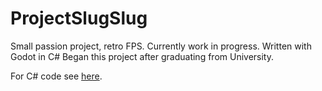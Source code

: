 # ProjectSlugSlug
Small passion project, retro FPS. Currently work in progress. Written with Godot in C#
Began this project after graduating from University.

For C# code see [here](./Scripts).
